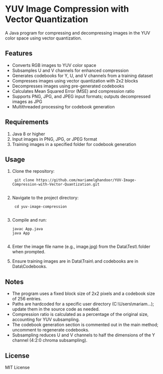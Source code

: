 # YUV Image Compression with Vector Quantization
A Java program for compressing and decompressing images in the YUV color space using vector quantization.
## Features

- Converts RGB images to YUV color space
- Subsamples U and V channels for enhanced compression
- Generates codebooks for Y, U, and V channels from a training dataset
- Compresses images using vector quantization with 2x2 blocks
- Decompresses images using pre-generated codebooks
- Calculates Mean Squared Error (MSE) and compression ratio
- Supports PNG, JPG, and JPEG input formats; outputs decompressed images as JPG
- Multithreaded processing for codebook generation

## Requirements

1. Java 8 or higher
2. Input images in PNG, JPG, or JPEG format
3. Training images in a specified folder for codebook generation


## Usage

1. Clone the repository:

   ```
    git clone https://github.com/mariamelghandoor/YUV-Image-Compression-with-Vector-Quantization.git


2. Navigate to the project directory:

   ```
    cd yuv-image-compression


3. Compile and run:

    ```
    javac App.java
    java App


4. Enter the image file name (e.g., image.jpg) from the Data\Test\ folder when prompted.

5. Ensure training images are in Data\Train\ and codebooks are in Data\Codebooks\.


## Notes

- The program uses a fixed block size of 2x2 pixels and a codebook size of 256 entries.
- Paths are hardcoded for a specific user directory (C:\Users\mariam\...); update them in the source code as needed.
- Compression ratio is calculated as a percentage of the original size, accounting for YUV subsampling.
- The codebook generation section is commented out in the main method; uncomment to regenerate codebooks.
- Subsampling reduces U and V channels to half the dimensions of the Y channel (4:2:0 chroma subsampling).

## License
MIT License

